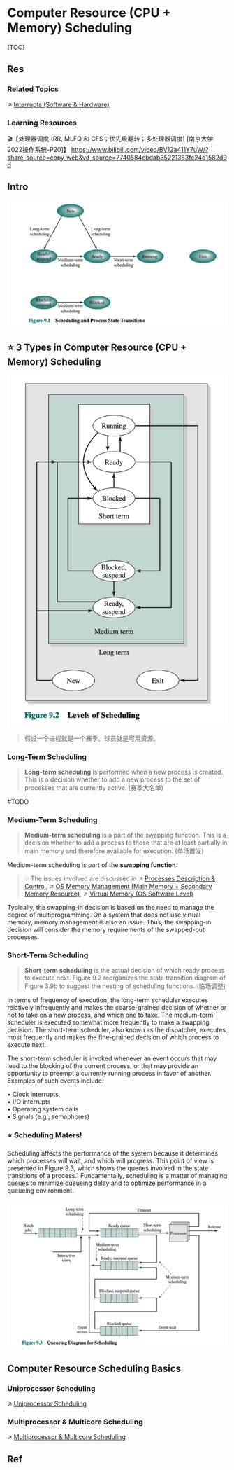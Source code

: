 # Computer Resource (CPU + Memory) Scheduling

[TOC]



## Res
### Related Topics
↗ [Interrupts (Software & Hardware)](../../../../🛣️%20Program%20Compilation%20&%20Execution/🤡%20Program%20Execution%20(Runtime)/Instruction%20Execution/Interrupts%20(Software%20&%20Hardware).md)


### Learning Resources
🎬【处理器调度 (RR, MLFQ 和 CFS；优先级翻转；多处理器调度) [南京大学2022操作系统-P20]】 https://www.bilibili.com/video/BV12a411Y7uW/?share_source=copy_web&vd_source=7740584ebdab35221363fc24d1582d9d



## Intro
![](../../../../../../Assets/Pics/Screenshot%202023-06-19%20at%204.20.29%20PM.png)



## ⭐️ 3 Types in Computer Resource (CPU + Memory) Scheduling
![|400](../../../../../../Assets/Pics/Screenshot%202023-05-18%20at%202.16.49%20PM.png)

> 假设一个进程就是一个赛季。球员就是可用资源。


### Long-Term Scheduling 
> **Long-term scheduling** is performed when a new process is created. This is a decision whether to add a new process to the set of processes that are currently active. (赛季大名单)

#TODO 


### Medium-Term Scheduling
> **Medium-term scheduling** is a part of the swapping function. This is a decision whether to add a process to those that are at least partially in main memory and therefore available for execution. (单场首发) 

Medium-term scheduling is part of the **swapping function**. 

> 💡 The issues involved are discussed in ↗ [Processes Description & Control](../../OS%20Processes%20&%20Automata%20Management%20(CPU%20+%20Main%20Memory%20Resource)/📌%20Processes%20Description%20&%20Control/Processes%20Description%20&%20Control.md), ↗ [OS Memory Management (Main Memory + Secondary Memory Resource)](../../OS%20Memory%20Management%20(Main%20Memory%20+%20Secondary%20Memory%20Resource)/OS%20Memory%20Management%20(Main%20Memory%20+%20Secondary%20Memory%20Resource).md), ↗ [Virtual Memory (OS Software Level)](../../OS%20Memory%20Management%20(Main%20Memory%20+%20Secondary%20Memory%20Resource)/Virtual%20Memory%20(OS%20Software%20Level)/Virtual%20Memory%20(OS%20Software%20Level).md)

Typically, the swapping-in decision is based on the need to manage the degree of multiprogramming. On a system that does not use virtual memory, memory management is also an issue. Thus, the swapping-in decision will consider the memory requirements of the swapped-out processes.


### Short-Term Scheduling
> **Short-term scheduling** is the actual decision of which ready process to execute next. Figure 9.2 reorganizes the state transition diagram of Figure 3.9b to suggest the nesting of scheduling functions. (临场调整)

In terms of frequency of execution, the long-term scheduler executes relatively infrequently and makes the coarse-grained decision of whether or not to take on a new process, and which one to take. The medium-term scheduler is executed somewhat more frequently to make a swapping decision. The short-term scheduler, also known as the dispatcher, executes most frequently and makes the fine-grained decision of which process to execute next.

The short-term scheduler is invoked whenever an event occurs that may lead to the blocking of the current process, or that may provide an opportunity to preempt a currently running process in favor of another. Examples of such events include:

• Clock interrupts  
• I/O interrupts  
• Operating system calls  
• Signals (e.g., semaphores)


### ⭐️ Scheduling Maters!
Scheduling affects the performance of the system because it determines which processes will wait, and which will progress. This point of view is presented in Figure 9.3, which shows the queues involved in the state transitions of a process.1 Fundamentally, scheduling is a matter of managing queues to minimize queueing delay and to optimize performance in a queueing environment.

![](../../../../../../Assets/Pics/Screenshot%202023-05-18%20at%202.22.57%20PM.png)



## Computer Resource Scheduling Basics
### Uniprocessor Scheduling
↗ [Uniprocessor Scheduling](Process%20Scheduling/Uniprocessor%20Scheduling/Uniprocessor%20Scheduling.md)


### Multiprocessor & Multicore Scheduling
↗ [Multiprocessor & Multicore Scheduling](Process%20Scheduling/Multiprocessor%20&%20Multicore%20Scheduling/Multiprocessor%20&%20Multicore%20Scheduling.md)



## Ref

